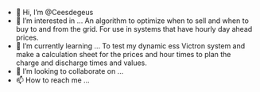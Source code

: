 - 👋 Hi, I’m @Ceesdegeus
- 👀 I’m interested in ... An algorithm to optimize when to sell and when to buy to and from the grid. For use in systems that have hourly day ahead prices. 
- 🌱 I’m currently learning ... To test my dynamic ess Victron system and make a calculation sheet for the prices and hour times to plan the charge and discharge times and values.
- 💞️ I’m looking to collaborate on ...
- 📫 How to reach me ...

<!---
Ceesdegeus/Ceesdegeus is a ✨ special ✨ repository because its `README.md` (this file) appears on your GitHub profile.
You can click the Preview link to take a look at your changes.
--->
